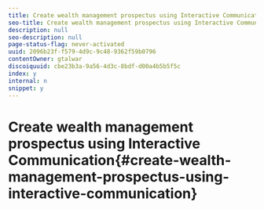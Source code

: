 ```yaml
---
title: Create wealth management prospectus using Interactive Communication
seo-title: Create wealth management prospectus using Interactive Communication
description: null
seo-description: null
page-status-flag: never-activated
uuid: 2096b23f-f579-4d9c-9c48-9362f59b0796
contentOwner: gtalwar
discoiquuid: cbe23b3a-9a56-4d3c-8bdf-d00a4b5b5f5c
index: y
internal: n
snippet: y
---
```


# Create wealth management prospectus using Interactive Communication{#create-wealth-management-prospectus-using-interactive-communication}

